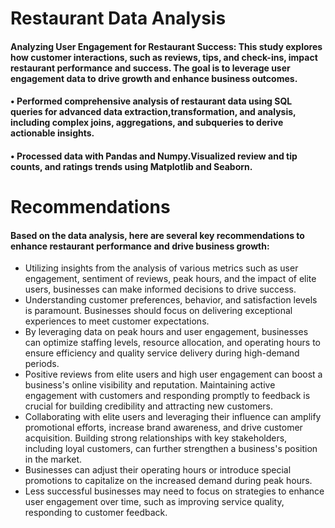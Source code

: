 # Restaurant Data Analysis

#### **Analyzing User Engagement for Restaurant Success:** This study explores how customer interactions, such as reviews, tips, and check-ins, impact restaurant performance and success. The goal is to leverage user engagement data to drive growth and enhance business outcomes.


#### • Performed comprehensive analysis of restaurant data using SQL queries for advanced data extraction,transformation, and analysis, including complex joins, aggregations, and subqueries to derive actionable insights.

#### • Processed data with Pandas and Numpy.Visualized review and tip counts, and ratings trends using Matplotlib and Seaborn.


# Recommendations

#### Based on the data analysis, here are several key recommendations to enhance restaurant performance and drive business growth:

* Utilizing insights from the analysis of various metrics such as user engagement, sentiment of reviews, peak hours, and the impact of elite users, businesses can make informed decisions to drive success.
* Understanding customer preferences, behavior, and satisfaction levels is paramount. Businesses should focus on delivering exceptional experiences to meet customer expectations.
* By leveraging data on peak hours and user engagement, businesses can optimize staffing levels, resource allocation, and operating hours to ensure efficiency and quality service delivery during high-demand periods.
* Positive reviews from elite users and high user engagement can boost a business's online visibility and reputation. Maintaining active engagement with customers and responding promptly to feedback is crucial for building credibility and attracting new customers.
* Collaborating with elite users and leveraging their influence can amplify promotional efforts, increase brand awareness, and drive customer acquisition. Building strong relationships with key stakeholders, including loyal customers, can further strengthen a business's position in the market.
* Businesses can adjust their operating hours or introduce special promotions to capitalize on the
increased demand during peak hours.
* Less successful businesses may need to focus on strategies to enhance user engagement over time,
such as improving service quality, responding to customer feedback.
